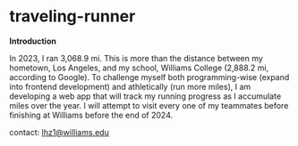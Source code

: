 # traveling-runner

__Introduction__

In 2023, I ran 3,068.9 mi.
This is more than the distance between my hometown, Los Angeles, and my school, Williams College (2,888.2 mi, according to Google).
To challenge myself both programming-wise (expand into frontend development) and athletically (run more miles),
I am developing a web app that will track my running progress as I accumulate miles over the year.
I will attempt to visit every one of my teammates before finishing at Williams before the end of 2024.

contact: lhz1@williams.edu
